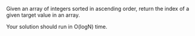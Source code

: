 Given an array of integers sorted in ascending order, return the index of a given target value in an array.

Your solution should run in O(logN) time.